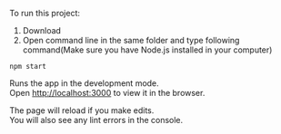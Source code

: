 To run this project:

1. Download 
2. Open command line in the same folder and type following command(Make sure you have Node.js installed in your computer)

 `npm start`

Runs the app in the development mode.<br>
Open [http://localhost:3000](http://localhost:3000) to view it in the browser.

The page will reload if you make edits.<br>
You will also see any lint errors in the console.


